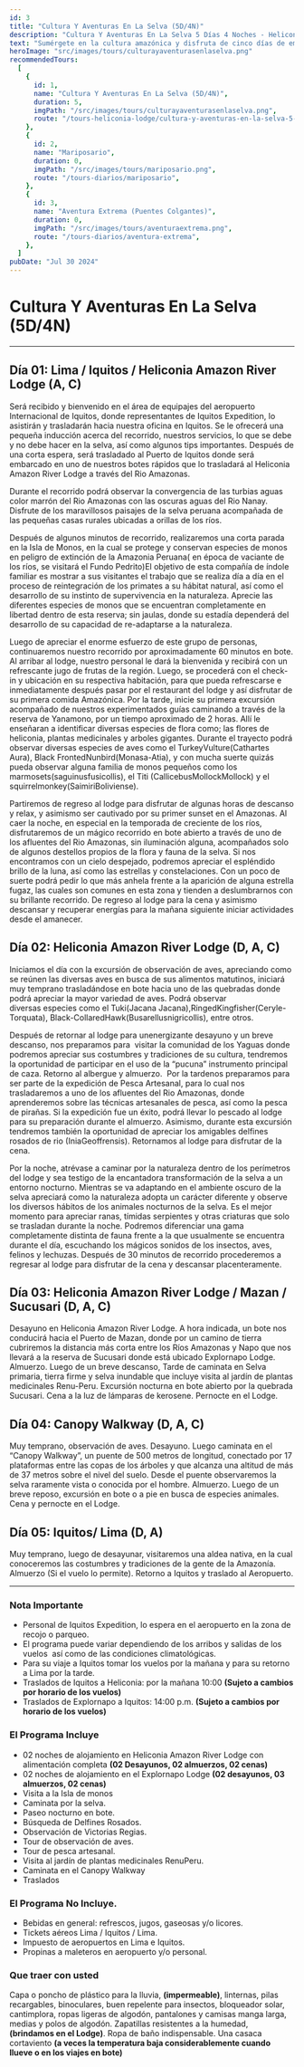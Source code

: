 ```yaml
---
id: 3
title: "Cultura Y Aventuras En La Selva (5D/4N)"
description: "Cultura Y Aventuras En La Selva 5 Días 4 Noches - Heliconia Lodge"
text: "Sumérgete en la cultura amazónica y disfruta de cinco días de emocionantes aventuras en plena selva."
heroImage: "src/images/tours/culturayaventurasenlaselva.png"
recommendedTours:
  [
    {
      id: 1,
      name: "Cultura Y Aventuras En La Selva (5D/4N)",
      duration: 5,
      imgPath: "/src/images/tours/culturayaventurasenlaselva.png",
      route: "/tours-heliconia-lodge/cultura-y-aventuras-en-la-selva-5-dias-4-noches",
    },
    {
      id: 2,
      name: "Mariposario",
      duration: 0,
      imgPath: "/src/images/tours/mariposario.png",
      route: "/tours-diarios/mariposario",
    },
    {
      id: 3,
      name: "Aventura Extrema (Puentes Colgantes)",
      duration: 0,
      imgPath: "/src/images/tours/aventuraextrema.png",
      route: "/tours-diarios/aventura-extrema",
    },
  ]
pubDate: "Jul 30 2024"
---
```


# Cultura Y Aventuras En La Selva (5D/4N)

---

## Día 01: Lima / Iquitos / Heliconia Amazon River Lodge (A, C)

Será recibido y bienvenido en el área de equipajes del aeropuerto Internacional de Iquitos, donde representantes de Iquitos Expedition, lo asistirán y trasladarán hacia nuestra oficina en Iquitos. Se le ofrecerá una pequeña inducción acerca del recorrido, nuestros servicios, lo que se debe y no debe hacer en la selva, así como algunos tips importantes. Después de una corta espera, será trasladado al Puerto de Iquitos donde será embarcado en uno de nuestros botes rápidos que lo trasladará al Heliconia Amazon River Lodge a través del Rio Amazonas.

Durante el recorrido podrá observar la convergencia de las turbias aguas color marrón del Rio Amazonas con las oscuras aguas del Rio Nanay. Disfrute de los maravillosos paisajes de la selva peruana acompañada de las pequeñas casas rurales ubicadas a orillas de los ríos.

Después de algunos minutos de recorrido, realizaremos una corta parada en la Isla de Monos, en la cual se protege y conservan especies de monos en peligro de extinción de la Amazonia Peruana( en época de vaciante de los ríos, se visitará el Fundo Pedrito)El objetivo de esta compañía de índole familiar es mostrar a sus visitantes el trabajo que se realiza día a día en el proceso de reintegración de los primates a su hábitat natural, así como el desarrollo de su instinto de supervivencia en la naturaleza. Aprecie las diferentes especies de monos que se encuentran completamente en libertad dentro de esta reserva; sin jaulas, donde su estadía dependerá del desarrollo de su capacidad de re-adaptarse a la naturaleza.

Luego de apreciar el enorme esfuerzo de este grupo de personas, continuaremos nuestro recorrido por aproximadamente 60 minutos en bote. Al arribar al lodge, nuestro personal le dará la bienvenida y recibirá con un refrescante jugo de frutas de la región. Luego, se procederá con el check-in y ubicación en su respectiva habitación, para que pueda refrescarse e inmediatamente después pasar por el restaurant del lodge y así disfrutar de su primera comida Amazónica.
Por la tarde, inicie su primera excursión acompañado de nuestros experimentados guías caminando a través de la reserva de Yanamono, por un tiempo aproximado de 2 horas. Allí le enseñaran a identificar diversas especies de flora como; las flores de heliconia, plantas medicinales y arboles gigantes. Durante el trayecto podrá observar diversas especies de aves como el TurkeyVulture(Cathartes Aura), Black FrontedNunbird(Monasa-Atia), y con mucha suerte quizás pueda observar alguna familia de monos pequeños como los marmosets(saguinusfusicollis), el Titi (CallicebusMollockMollock) y el squirrelmonkey(SaimiriBoliviense).

Partiremos de regreso al lodge para disfrutar de algunas horas de descanso y relax, y asimismo ser cautivado por su primer sunset en el Amazonas. Al caer la noche, en especial en la temporada de creciente de los ríos, disfrutaremos de un mágico recorrido en bote abierto a través de uno de los afluentes del Rio Amazonas, sin iluminación alguna, acompañados solo de algunos destellos propios de la flora y fauna de la selva. Si nos encontramos con un cielo despejado, podremos apreciar el espléndido brillo de la luna, así como las estrellas y constelaciones. Con un poco de suerte podrá pedir lo que más anhela frente a la aparición de alguna estrella fugaz, las cuales son comunes en esta zona y tienden a deslumbrarnos con su brillante recorrido. De regreso al lodge para la cena y asimismo descansar y recuperar energías para la mañana siguiente iniciar actividades desde el amanecer.

## Día 02: Heliconia Amazon River Lodge (D, A, C)

Iniciamos el día con la excursión de observación de aves, apreciando como se reúnen las diversas aves en busca de sus alimentos matutinos, iniciará muy temprano trasladándose en bote hacia uno de las quebradas donde podrá apreciar la mayor variedad de aves. Podrá observar diversas especies como el Tuki(Jacana Jacana),RingedKingfisher(Ceryle-Torquata), Black-CollaredHawk(Busarellusnigricollis), entre otros.

Después de retornar al lodge para unenergizante desayuno y un breve descanso, nos preparamos para  visitar la comunidad de los Yaguas donde podremos apreciar sus costumbres y tradiciones de su cultura, tendremos la oportunidad de participar en el uso de la “pucuna” instrumento principal de caza. Retorno al albergue y almuerzo.  Por la tardenos preparamos para ser parte de la expedición de Pesca Artesanal, para lo cual nos trasladaremos a uno de los afluentes del Rio Amazonas, donde aprenderemos sobre las técnicas artesanales de pesca, así como la pesca de pirañas. Si la expedición fue un éxito, podrá llevar lo pescado al lodge para su preparación durante el almuerzo. Asimismo, durante esta excursión tendremos también la oportunidad de apreciar los amigables delfines rosados de rio (IniaGeoffrensis). Retornamos al lodge para disfrutar de la cena.

Por la noche, atrévase a caminar por la naturaleza dentro de los perímetros del lodge y sea testigo de la encantadora transformación de la selva a un entorno nocturno. Mientras se va adaptando en el ambiente oscuro de la selva apreciará como la naturaleza adopta un carácter diferente y observe los diversos hábitos de los animales nocturnos de la selva. Es el mejor momento para apreciar ranas, tímidas serpientes y otras criaturas que solo se trasladan durante la noche. Podremos diferenciar una gama completamente distinta de fauna frente a la que usualmente se encuentra durante el día, escuchando los mágicos sonidos de los insectos, aves, felinos y lechuzas. Después de 30 minutos de recorrido procederemos a regresar al lodge para disfrutar de la cena y descansar placenteramente.

## Día 03: Heliconia Amazon River Lodge / Mazan / Sucusari (D, A, C)

Desayuno en Heliconia Amazon River Lodge. A hora indicada, un bote nos conducirá hacia el Puerto de Mazan, donde por un camino de tierra cubriremos la distancia más corta entre los Ríos Amazonas y Napo que nos llevará a la reserva de Sucusari donde está ubicado Explornapo Lodge. Almuerzo. Luego de un breve descanso, Tarde de caminata en Selva primaria, tierra firme y selva inundable que incluye visita al jardín de plantas medicinales Renu-Peru. Excursión nocturna en bote abierto por la quebrada Sucusari. Cena a la luz de lámparas de kerosene. Pernocte en el Lodge.

## Día 04: Canopy Walkway (D, A, C)

Muy temprano, observación de aves. Desayuno. Luego caminata en el “Canopy Walkway”, un puente de 500 metros de longitud, conectado por 17 plataformas entre las copas de los árboles y que alcanza una altitud de más de 37 metros sobre el nivel del suelo. Desde el puente observaremos la selva raramente vista o conocida por el hombre. Almuerzo. Luego de un breve reposo, excursión en bote o a pie en busca de especies animales. Cena y pernocte en el Lodge.

## Día 05: Iquitos/ Lima (D, A)

Muy temprano, luego de desayunar, visitaremos una aldea nativa, en la cual conoceremos las costumbres y tradiciones de la gente de la Amazonía. Almuerzo (Si el vuelo lo permite). Retorno a Iquitos y traslado al Aeropuerto.

---

### Nota Importante

- Personal de Iquitos Expedition, lo espera en el aeropuerto en la zona de recojo o parqueo.
- El programa puede variar dependiendo de los arribos y salidas de los vuelos  así como de las condiciones climatológicas.
- Para su viaje a Iquitos tomar los vuelos por la mañana y para su retorno a Lima por la tarde.
- Traslados de Iquitos a Heliconia: por la mañana 10:00 **(Sujeto a cambios por horario de los vuelos)**
- Traslados de Explornapo a Iquitos: 14:00 p.m. **(Sujeto a cambios por horario de los vuelos)**

### El Programa Incluye

- 02 noches de alojamiento en Heliconia Amazon River Lodge con alimentación completa **(02 Desayunos, 02 almuerzos, 02 cenas)**
- 02 noches de alojamiento en el Explornapo Lodge **(02 desayunos, 03 almuerzos, 02 cenas)**
- Visita a la Isla de monos
- Caminata por la selva.
- Paseo nocturno en bote.
- Búsqueda de Delfines Rosados.
- Observación de Victorias Regias.
- Tour de observación de aves.
- Tour de pesca artesanal.
- Visita al jardín de plantas medicinales RenuPeru.
- Caminata en el Canopy Walkway
- Traslados

### El Programa No Incluye.

- Bebidas en general: refrescos, jugos, gaseosas y/o licores.
- Tickets aéreos Lima / Iquitos / Lima.
- Impuesto de aeropuertos en Lima e Iquitos.
- Propinas a maleteros en aeropuerto y/o personal.

### Que traer con usted

Capa o poncho de plástico para la lluvia, **(impermeable)**, linternas, pilas recargables, binoculares, buen repelente para insectos, bloqueador solar, cantimplora, ropas ligeras de algodón, pantalones y camisas manga larga, medias y polos de algodón. Zapatillas resistentes a la humedad, **(brindamos en el Lodge)**. Ropa de baño indispensable. Una casaca cortaviento **(a veces la temperatura baja considerablemente cuando llueve o en los viajes en bote)**
